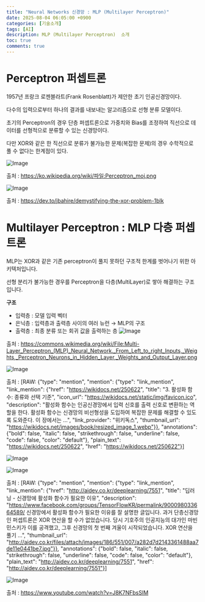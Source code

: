 ```yaml
---
title: "Neural Networks 신경망 : MLP (Multilayer Perceptron)"
date: 2025-08-04 06:05:00 +0900
categories: [기술소개]
tags: [AI]
description: MLP (Multilayer Perceptron)  소개
toc: true
comments: true
---
```


# Perceptron 퍼셉트론

1957년 프랑크 로젠블라트(Frank Rosenblatt)가 제안한 초기 인공신경망이다. 

다수의 입력으로부터 하나의 결과를 내보내는 알고리즘으로 선형 분류 모델이다.

초기의 Perceptron의 경우 단층 퍼셉트론으로 가중치와 Bias를 조정하여 직선으로 데이터를 선형적으로 분류할 수 있는 신경망이다.

다만 XOR와 같은 한 직선으로 분류가 불가능한 문제(복잡한 문제)의 경우 수학적으로 풀 수 없다는 한계점이 있다.  

![Image](https://prod-files-secure.s3.us-west-2.amazonaws.com/e6db513d-ec54-40ff-aa74-2487b0bcfe15/8a23f1f7-7f5b-4dd7-a5c0-2b667ed62360/image.png?X-Amz-Algorithm=AWS4-HMAC-SHA256&X-Amz-Content-Sha256=UNSIGNED-PAYLOAD&X-Amz-Credential=ASIAZI2LB4665JZKZED4%2F20250804%2Fus-west-2%2Fs3%2Faws4_request&X-Amz-Date=20250804T072034Z&X-Amz-Expires=3600&X-Amz-Security-Token=IQoJb3JpZ2luX2VjEAcaCXVzLXdlc3QtMiJGMEQCIDCHm%2BPwLwISPNzpSE9ReXv9tPqYiu1KsQQo1q9jIcCeAiA7mO3o5lOjEBN0qT1cX8DfHvx%2F%2FHgrIFLC%2Fm8Gety%2FNCr%2FAwhAEAAaDDYzNzQyMzE4MzgwNSIMgCAM9C4b2RO63vQRKtwD7YEAoXFRnVfkI%2FNLvfRcvY4sJbwWmU73N7v7LaAGH%2BZdZWwatpqGvqLI1mS7pGg4qSnkBpGut%2FttscMyexdxPGhvOlNiczVxi%2BgwWPH%2FFZANg2d773g8zOjISQFa14FJVvOit3kDsA2t0bx%2FoKDYXnN3kUm7eEf1XNjOaU8dKIcHCbyuWfZIBJGu0fMkXtsvvfSCGdlpB%2BoAJfsbiKwt4JSqfzss%2F8GKeOMS2Vs9lTqxM3L5Mo9diO3QDMpa6QIPFPgyLsmdTlmiiYOoufBClLGHxAhGP06e99eypz5vO9N2pv4D4rk6AQReluQOgEmNpI871UpgMrxeR9dPGT5cWIGoL0CBRpA4eKvkO9NN9BmhKCw4KxKwd%2F3JIP6JqlEWQRFOluNKFu3wCHE43cHj5hZDvzzThgNyudIfFIv3hpF%2BGrsaJTrO0X18uTLlucMDmYw8bMOi0VqzRjfOWLl3EYrReusJnXITqO%2Fz1wtfX%2BSXBXgv%2FfIZznON1LBdVQZVnSyHciYIKYQcO4i7kdVg9lPp10RzZseYHeEVrdrrmB7HljDMridz9mTCHaeuNtu43S%2BYV%2FndaTimOcxmsdsadQ3sdhz4iFou3jH2fk9%2FJOW7sODJAwykNJkU9L4wzrbBxAY6pgEvmYCPXoF4quJ6LkT6yqKTx4WmqomRx3%2FWmt5ippJ8jvwHQZRpFanG7n4UowC1TqwYZrfB8KlQaRu5UcPLWVAJ82QUZmtyDi8qBrTclKbUL2HUF7d90PLOg6fTnGVQaypv1dRkq353Qy62gsmGOOnpNMalG44XM732iDDPiRbqD25cKjJXwaW%2FLuXnO17A0vZn54q0tOSZQnmBcRC7pXGj9kaHDLLY&X-Amz-Signature=ead7286e1d4ba88632534d7cfdd97a4d2af41c21e017889e15731aa9aafbe2aa&X-Amz-SignedHeaders=host&x-amz-checksum-mode=ENABLED&x-id=GetObject)

출처 : https://ko.wikipedia.org/wiki/파일:Perceptron_moj.png

![Image](https://prod-files-secure.s3.us-west-2.amazonaws.com/e6db513d-ec54-40ff-aa74-2487b0bcfe15/2ffaeede-35f4-4628-a3c3-e21b9f48544a/image.png?X-Amz-Algorithm=AWS4-HMAC-SHA256&X-Amz-Content-Sha256=UNSIGNED-PAYLOAD&X-Amz-Credential=ASIAZI2LB4665JZKZED4%2F20250804%2Fus-west-2%2Fs3%2Faws4_request&X-Amz-Date=20250804T072034Z&X-Amz-Expires=3600&X-Amz-Security-Token=IQoJb3JpZ2luX2VjEAcaCXVzLXdlc3QtMiJGMEQCIDCHm%2BPwLwISPNzpSE9ReXv9tPqYiu1KsQQo1q9jIcCeAiA7mO3o5lOjEBN0qT1cX8DfHvx%2F%2FHgrIFLC%2Fm8Gety%2FNCr%2FAwhAEAAaDDYzNzQyMzE4MzgwNSIMgCAM9C4b2RO63vQRKtwD7YEAoXFRnVfkI%2FNLvfRcvY4sJbwWmU73N7v7LaAGH%2BZdZWwatpqGvqLI1mS7pGg4qSnkBpGut%2FttscMyexdxPGhvOlNiczVxi%2BgwWPH%2FFZANg2d773g8zOjISQFa14FJVvOit3kDsA2t0bx%2FoKDYXnN3kUm7eEf1XNjOaU8dKIcHCbyuWfZIBJGu0fMkXtsvvfSCGdlpB%2BoAJfsbiKwt4JSqfzss%2F8GKeOMS2Vs9lTqxM3L5Mo9diO3QDMpa6QIPFPgyLsmdTlmiiYOoufBClLGHxAhGP06e99eypz5vO9N2pv4D4rk6AQReluQOgEmNpI871UpgMrxeR9dPGT5cWIGoL0CBRpA4eKvkO9NN9BmhKCw4KxKwd%2F3JIP6JqlEWQRFOluNKFu3wCHE43cHj5hZDvzzThgNyudIfFIv3hpF%2BGrsaJTrO0X18uTLlucMDmYw8bMOi0VqzRjfOWLl3EYrReusJnXITqO%2Fz1wtfX%2BSXBXgv%2FfIZznON1LBdVQZVnSyHciYIKYQcO4i7kdVg9lPp10RzZseYHeEVrdrrmB7HljDMridz9mTCHaeuNtu43S%2BYV%2FndaTimOcxmsdsadQ3sdhz4iFou3jH2fk9%2FJOW7sODJAwykNJkU9L4wzrbBxAY6pgEvmYCPXoF4quJ6LkT6yqKTx4WmqomRx3%2FWmt5ippJ8jvwHQZRpFanG7n4UowC1TqwYZrfB8KlQaRu5UcPLWVAJ82QUZmtyDi8qBrTclKbUL2HUF7d90PLOg6fTnGVQaypv1dRkq353Qy62gsmGOOnpNMalG44XM732iDDPiRbqD25cKjJXwaW%2FLuXnO17A0vZn54q0tOSZQnmBcRC7pXGj9kaHDLLY&X-Amz-Signature=6caa3a5a41a757eb1c7de25289e1e845f38727716c4d2e19ab497863a56b32c7&X-Amz-SignedHeaders=host&x-amz-checksum-mode=ENABLED&x-id=GetObject)

출처 : https://dev.to/jbahire/demystifying-the-xor-problem-1blk

# Multilayer Perceptron : MLP 다층 퍼셉트론

MLP는 XOR과 같은 기존 perceptron이 풀지 못하던 구조적 한계를 벗어나기 위한 아키텍처입니다.

선형 분리가 불가능한 경우를 Perceptron을 다층(MultiLayer)로 쌓아 해결하는 구조입니다.

**구조**

- 입력층 : 모델 입력 벡터
- 은닉층 : 입력층과 출력층 사이의 여러 뉴런 → MLP의 구조
- 출력층 : 최종 분류 또는 회귀 값을 출력하는 층
![Image](https://prod-files-secure.s3.us-west-2.amazonaws.com/e6db513d-ec54-40ff-aa74-2487b0bcfe15/580d271f-5f90-449f-be2c-6a1309f0f42a/image.png?X-Amz-Algorithm=AWS4-HMAC-SHA256&X-Amz-Content-Sha256=UNSIGNED-PAYLOAD&X-Amz-Credential=ASIAZI2LB4665JZKZED4%2F20250804%2Fus-west-2%2Fs3%2Faws4_request&X-Amz-Date=20250804T072034Z&X-Amz-Expires=3600&X-Amz-Security-Token=IQoJb3JpZ2luX2VjEAcaCXVzLXdlc3QtMiJGMEQCIDCHm%2BPwLwISPNzpSE9ReXv9tPqYiu1KsQQo1q9jIcCeAiA7mO3o5lOjEBN0qT1cX8DfHvx%2F%2FHgrIFLC%2Fm8Gety%2FNCr%2FAwhAEAAaDDYzNzQyMzE4MzgwNSIMgCAM9C4b2RO63vQRKtwD7YEAoXFRnVfkI%2FNLvfRcvY4sJbwWmU73N7v7LaAGH%2BZdZWwatpqGvqLI1mS7pGg4qSnkBpGut%2FttscMyexdxPGhvOlNiczVxi%2BgwWPH%2FFZANg2d773g8zOjISQFa14FJVvOit3kDsA2t0bx%2FoKDYXnN3kUm7eEf1XNjOaU8dKIcHCbyuWfZIBJGu0fMkXtsvvfSCGdlpB%2BoAJfsbiKwt4JSqfzss%2F8GKeOMS2Vs9lTqxM3L5Mo9diO3QDMpa6QIPFPgyLsmdTlmiiYOoufBClLGHxAhGP06e99eypz5vO9N2pv4D4rk6AQReluQOgEmNpI871UpgMrxeR9dPGT5cWIGoL0CBRpA4eKvkO9NN9BmhKCw4KxKwd%2F3JIP6JqlEWQRFOluNKFu3wCHE43cHj5hZDvzzThgNyudIfFIv3hpF%2BGrsaJTrO0X18uTLlucMDmYw8bMOi0VqzRjfOWLl3EYrReusJnXITqO%2Fz1wtfX%2BSXBXgv%2FfIZznON1LBdVQZVnSyHciYIKYQcO4i7kdVg9lPp10RzZseYHeEVrdrrmB7HljDMridz9mTCHaeuNtu43S%2BYV%2FndaTimOcxmsdsadQ3sdhz4iFou3jH2fk9%2FJOW7sODJAwykNJkU9L4wzrbBxAY6pgEvmYCPXoF4quJ6LkT6yqKTx4WmqomRx3%2FWmt5ippJ8jvwHQZRpFanG7n4UowC1TqwYZrfB8KlQaRu5UcPLWVAJ82QUZmtyDi8qBrTclKbUL2HUF7d90PLOg6fTnGVQaypv1dRkq353Qy62gsmGOOnpNMalG44XM732iDDPiRbqD25cKjJXwaW%2FLuXnO17A0vZn54q0tOSZQnmBcRC7pXGj9kaHDLLY&X-Amz-Signature=8bd5bfaeb9a61f96cb9c5eb35c89f555e8808eb872fdf8a16c6e45a7dab26013&X-Amz-SignedHeaders=host&x-amz-checksum-mode=ENABLED&x-id=GetObject)

출처 : https://commons.wikimedia.org/wiki/File:Multi-Layer_Perceptron_(MLP)_Neural_Network._From_Left_to_right_Inputs,_Weights,_Perceptron_Neurons_in_Hidden_Layer,_Weights_and_Output_Layer.png

![Image](https://prod-files-secure.s3.us-west-2.amazonaws.com/e6db513d-ec54-40ff-aa74-2487b0bcfe15/f80928a6-1073-4ca2-a511-72746a9a5cd0/image.png?X-Amz-Algorithm=AWS4-HMAC-SHA256&X-Amz-Content-Sha256=UNSIGNED-PAYLOAD&X-Amz-Credential=ASIAZI2LB4665JZKZED4%2F20250804%2Fus-west-2%2Fs3%2Faws4_request&X-Amz-Date=20250804T072034Z&X-Amz-Expires=3600&X-Amz-Security-Token=IQoJb3JpZ2luX2VjEAcaCXVzLXdlc3QtMiJGMEQCIDCHm%2BPwLwISPNzpSE9ReXv9tPqYiu1KsQQo1q9jIcCeAiA7mO3o5lOjEBN0qT1cX8DfHvx%2F%2FHgrIFLC%2Fm8Gety%2FNCr%2FAwhAEAAaDDYzNzQyMzE4MzgwNSIMgCAM9C4b2RO63vQRKtwD7YEAoXFRnVfkI%2FNLvfRcvY4sJbwWmU73N7v7LaAGH%2BZdZWwatpqGvqLI1mS7pGg4qSnkBpGut%2FttscMyexdxPGhvOlNiczVxi%2BgwWPH%2FFZANg2d773g8zOjISQFa14FJVvOit3kDsA2t0bx%2FoKDYXnN3kUm7eEf1XNjOaU8dKIcHCbyuWfZIBJGu0fMkXtsvvfSCGdlpB%2BoAJfsbiKwt4JSqfzss%2F8GKeOMS2Vs9lTqxM3L5Mo9diO3QDMpa6QIPFPgyLsmdTlmiiYOoufBClLGHxAhGP06e99eypz5vO9N2pv4D4rk6AQReluQOgEmNpI871UpgMrxeR9dPGT5cWIGoL0CBRpA4eKvkO9NN9BmhKCw4KxKwd%2F3JIP6JqlEWQRFOluNKFu3wCHE43cHj5hZDvzzThgNyudIfFIv3hpF%2BGrsaJTrO0X18uTLlucMDmYw8bMOi0VqzRjfOWLl3EYrReusJnXITqO%2Fz1wtfX%2BSXBXgv%2FfIZznON1LBdVQZVnSyHciYIKYQcO4i7kdVg9lPp10RzZseYHeEVrdrrmB7HljDMridz9mTCHaeuNtu43S%2BYV%2FndaTimOcxmsdsadQ3sdhz4iFou3jH2fk9%2FJOW7sODJAwykNJkU9L4wzrbBxAY6pgEvmYCPXoF4quJ6LkT6yqKTx4WmqomRx3%2FWmt5ippJ8jvwHQZRpFanG7n4UowC1TqwYZrfB8KlQaRu5UcPLWVAJ82QUZmtyDi8qBrTclKbUL2HUF7d90PLOg6fTnGVQaypv1dRkq353Qy62gsmGOOnpNMalG44XM732iDDPiRbqD25cKjJXwaW%2FLuXnO17A0vZn54q0tOSZQnmBcRC7pXGj9kaHDLLY&X-Amz-Signature=d5c0dc857cef42bf37f84c96060db12a0011015ff5709de95851ab7562963d0b&X-Amz-SignedHeaders=host&x-amz-checksum-mode=ENABLED&x-id=GetObject)

출처 : [RAW: {"type": "mention", "mention": {"type": "link_mention", "link_mention": {"href": "https://wikidocs.net/250622", "title": "3. 활성화 함수: 종류와 선택 기준", "icon_url": "https://wikidocs.net/static/img/favicon.ico", "description": "활성화 함수는 인공신경망에서 입력 신호를 출력 신호로 변환하는 역할을 한다. 활성화 함수는 신경망의 비선형성을 도입하여 복잡한 문제를 해결할 수 있도록 도와준다. 이 장에서는 …", "link_provider": "위키독스", "thumbnail_url": "https://wikidocs.net/images/book/resized_image_1.webp"}}, "annotations": {"bold": false, "italic": false, "strikethrough": false, "underline": false, "code": false, "color": "default"}, "plain_text": "https://wikidocs.net/250622", "href": "https://wikidocs.net/250622"}]

![Image](https://prod-files-secure.s3.us-west-2.amazonaws.com/e6db513d-ec54-40ff-aa74-2487b0bcfe15/2b73a077-f0e3-410a-b669-1c2dc3d39b72/image.png?X-Amz-Algorithm=AWS4-HMAC-SHA256&X-Amz-Content-Sha256=UNSIGNED-PAYLOAD&X-Amz-Credential=ASIAZI2LB4665JZKZED4%2F20250804%2Fus-west-2%2Fs3%2Faws4_request&X-Amz-Date=20250804T072034Z&X-Amz-Expires=3600&X-Amz-Security-Token=IQoJb3JpZ2luX2VjEAcaCXVzLXdlc3QtMiJGMEQCIDCHm%2BPwLwISPNzpSE9ReXv9tPqYiu1KsQQo1q9jIcCeAiA7mO3o5lOjEBN0qT1cX8DfHvx%2F%2FHgrIFLC%2Fm8Gety%2FNCr%2FAwhAEAAaDDYzNzQyMzE4MzgwNSIMgCAM9C4b2RO63vQRKtwD7YEAoXFRnVfkI%2FNLvfRcvY4sJbwWmU73N7v7LaAGH%2BZdZWwatpqGvqLI1mS7pGg4qSnkBpGut%2FttscMyexdxPGhvOlNiczVxi%2BgwWPH%2FFZANg2d773g8zOjISQFa14FJVvOit3kDsA2t0bx%2FoKDYXnN3kUm7eEf1XNjOaU8dKIcHCbyuWfZIBJGu0fMkXtsvvfSCGdlpB%2BoAJfsbiKwt4JSqfzss%2F8GKeOMS2Vs9lTqxM3L5Mo9diO3QDMpa6QIPFPgyLsmdTlmiiYOoufBClLGHxAhGP06e99eypz5vO9N2pv4D4rk6AQReluQOgEmNpI871UpgMrxeR9dPGT5cWIGoL0CBRpA4eKvkO9NN9BmhKCw4KxKwd%2F3JIP6JqlEWQRFOluNKFu3wCHE43cHj5hZDvzzThgNyudIfFIv3hpF%2BGrsaJTrO0X18uTLlucMDmYw8bMOi0VqzRjfOWLl3EYrReusJnXITqO%2Fz1wtfX%2BSXBXgv%2FfIZznON1LBdVQZVnSyHciYIKYQcO4i7kdVg9lPp10RzZseYHeEVrdrrmB7HljDMridz9mTCHaeuNtu43S%2BYV%2FndaTimOcxmsdsadQ3sdhz4iFou3jH2fk9%2FJOW7sODJAwykNJkU9L4wzrbBxAY6pgEvmYCPXoF4quJ6LkT6yqKTx4WmqomRx3%2FWmt5ippJ8jvwHQZRpFanG7n4UowC1TqwYZrfB8KlQaRu5UcPLWVAJ82QUZmtyDi8qBrTclKbUL2HUF7d90PLOg6fTnGVQaypv1dRkq353Qy62gsmGOOnpNMalG44XM732iDDPiRbqD25cKjJXwaW%2FLuXnO17A0vZn54q0tOSZQnmBcRC7pXGj9kaHDLLY&X-Amz-Signature=d01cd29383cd68d5566173ed33f814837c95badd80db4e8d63430422e5a2d97c&X-Amz-SignedHeaders=host&x-amz-checksum-mode=ENABLED&x-id=GetObject)

![Image](https://prod-files-secure.s3.us-west-2.amazonaws.com/e6db513d-ec54-40ff-aa74-2487b0bcfe15/bf377452-8d53-4500-a7b5-8a50569fee19/image.png?X-Amz-Algorithm=AWS4-HMAC-SHA256&X-Amz-Content-Sha256=UNSIGNED-PAYLOAD&X-Amz-Credential=ASIAZI2LB4665JZKZED4%2F20250804%2Fus-west-2%2Fs3%2Faws4_request&X-Amz-Date=20250804T072034Z&X-Amz-Expires=3600&X-Amz-Security-Token=IQoJb3JpZ2luX2VjEAcaCXVzLXdlc3QtMiJGMEQCIDCHm%2BPwLwISPNzpSE9ReXv9tPqYiu1KsQQo1q9jIcCeAiA7mO3o5lOjEBN0qT1cX8DfHvx%2F%2FHgrIFLC%2Fm8Gety%2FNCr%2FAwhAEAAaDDYzNzQyMzE4MzgwNSIMgCAM9C4b2RO63vQRKtwD7YEAoXFRnVfkI%2FNLvfRcvY4sJbwWmU73N7v7LaAGH%2BZdZWwatpqGvqLI1mS7pGg4qSnkBpGut%2FttscMyexdxPGhvOlNiczVxi%2BgwWPH%2FFZANg2d773g8zOjISQFa14FJVvOit3kDsA2t0bx%2FoKDYXnN3kUm7eEf1XNjOaU8dKIcHCbyuWfZIBJGu0fMkXtsvvfSCGdlpB%2BoAJfsbiKwt4JSqfzss%2F8GKeOMS2Vs9lTqxM3L5Mo9diO3QDMpa6QIPFPgyLsmdTlmiiYOoufBClLGHxAhGP06e99eypz5vO9N2pv4D4rk6AQReluQOgEmNpI871UpgMrxeR9dPGT5cWIGoL0CBRpA4eKvkO9NN9BmhKCw4KxKwd%2F3JIP6JqlEWQRFOluNKFu3wCHE43cHj5hZDvzzThgNyudIfFIv3hpF%2BGrsaJTrO0X18uTLlucMDmYw8bMOi0VqzRjfOWLl3EYrReusJnXITqO%2Fz1wtfX%2BSXBXgv%2FfIZznON1LBdVQZVnSyHciYIKYQcO4i7kdVg9lPp10RzZseYHeEVrdrrmB7HljDMridz9mTCHaeuNtu43S%2BYV%2FndaTimOcxmsdsadQ3sdhz4iFou3jH2fk9%2FJOW7sODJAwykNJkU9L4wzrbBxAY6pgEvmYCPXoF4quJ6LkT6yqKTx4WmqomRx3%2FWmt5ippJ8jvwHQZRpFanG7n4UowC1TqwYZrfB8KlQaRu5UcPLWVAJ82QUZmtyDi8qBrTclKbUL2HUF7d90PLOg6fTnGVQaypv1dRkq353Qy62gsmGOOnpNMalG44XM732iDDPiRbqD25cKjJXwaW%2FLuXnO17A0vZn54q0tOSZQnmBcRC7pXGj9kaHDLLY&X-Amz-Signature=650ae50014817957bd4b1c23c9b69717c7abe71026bef2245675ec98b2737f03&X-Amz-SignedHeaders=host&x-amz-checksum-mode=ENABLED&x-id=GetObject)

출처 : [RAW: {"type": "mention", "mention": {"type": "link_mention", "link_mention": {"href": "http://aidev.co.kr/deeplearning/7551", "title": "딥러닝 - 신경망에 활성화 함수가 필요한 이유", "description": "https://www.facebook.com/groups/TensorFlowKR/permalink/900098033664589/ 신경망에서 활성화 함수가 필요한 이유를 잘 설명한 글입니다. 과거 단층신경망인 퍼셉트론은 XOR 연산을 할 수가 없었습니다. 당시 기호주의 인공지능의 대가인 마빈 민스키가 이를 공격했고, 그후 신경망의 첫 번째 겨울이 시작되었습니다. XOR 연산을 풀기 ...", "thumbnail_url": "http://aidev.co.kr/files/attach/images/186/551/007/a282d7d2143361488aa7de11e0441be7.jpg"}}, "annotations": {"bold": false, "italic": false, "strikethrough": false, "underline": false, "code": false, "color": "default"}, "plain_text": "http://aidev.co.kr/deeplearning/7551", "href": "http://aidev.co.kr/deeplearning/7551"}]

![Image](https://prod-files-secure.s3.us-west-2.amazonaws.com/e6db513d-ec54-40ff-aa74-2487b0bcfe15/3be23704-c3ca-4d01-b7fa-4033a0b32125/image.png?X-Amz-Algorithm=AWS4-HMAC-SHA256&X-Amz-Content-Sha256=UNSIGNED-PAYLOAD&X-Amz-Credential=ASIAZI2LB4665JZKZED4%2F20250804%2Fus-west-2%2Fs3%2Faws4_request&X-Amz-Date=20250804T072034Z&X-Amz-Expires=3600&X-Amz-Security-Token=IQoJb3JpZ2luX2VjEAcaCXVzLXdlc3QtMiJGMEQCIDCHm%2BPwLwISPNzpSE9ReXv9tPqYiu1KsQQo1q9jIcCeAiA7mO3o5lOjEBN0qT1cX8DfHvx%2F%2FHgrIFLC%2Fm8Gety%2FNCr%2FAwhAEAAaDDYzNzQyMzE4MzgwNSIMgCAM9C4b2RO63vQRKtwD7YEAoXFRnVfkI%2FNLvfRcvY4sJbwWmU73N7v7LaAGH%2BZdZWwatpqGvqLI1mS7pGg4qSnkBpGut%2FttscMyexdxPGhvOlNiczVxi%2BgwWPH%2FFZANg2d773g8zOjISQFa14FJVvOit3kDsA2t0bx%2FoKDYXnN3kUm7eEf1XNjOaU8dKIcHCbyuWfZIBJGu0fMkXtsvvfSCGdlpB%2BoAJfsbiKwt4JSqfzss%2F8GKeOMS2Vs9lTqxM3L5Mo9diO3QDMpa6QIPFPgyLsmdTlmiiYOoufBClLGHxAhGP06e99eypz5vO9N2pv4D4rk6AQReluQOgEmNpI871UpgMrxeR9dPGT5cWIGoL0CBRpA4eKvkO9NN9BmhKCw4KxKwd%2F3JIP6JqlEWQRFOluNKFu3wCHE43cHj5hZDvzzThgNyudIfFIv3hpF%2BGrsaJTrO0X18uTLlucMDmYw8bMOi0VqzRjfOWLl3EYrReusJnXITqO%2Fz1wtfX%2BSXBXgv%2FfIZznON1LBdVQZVnSyHciYIKYQcO4i7kdVg9lPp10RzZseYHeEVrdrrmB7HljDMridz9mTCHaeuNtu43S%2BYV%2FndaTimOcxmsdsadQ3sdhz4iFou3jH2fk9%2FJOW7sODJAwykNJkU9L4wzrbBxAY6pgEvmYCPXoF4quJ6LkT6yqKTx4WmqomRx3%2FWmt5ippJ8jvwHQZRpFanG7n4UowC1TqwYZrfB8KlQaRu5UcPLWVAJ82QUZmtyDi8qBrTclKbUL2HUF7d90PLOg6fTnGVQaypv1dRkq353Qy62gsmGOOnpNMalG44XM732iDDPiRbqD25cKjJXwaW%2FLuXnO17A0vZn54q0tOSZQnmBcRC7pXGj9kaHDLLY&X-Amz-Signature=afe7596e39d46662617bc47ade7c39f819706a12bddd5248188a8a1e3f86a059&X-Amz-SignedHeaders=host&x-amz-checksum-mode=ENABLED&x-id=GetObject)

출처 : https://www.youtube.com/watch?v=J8K7NFbsSIM


